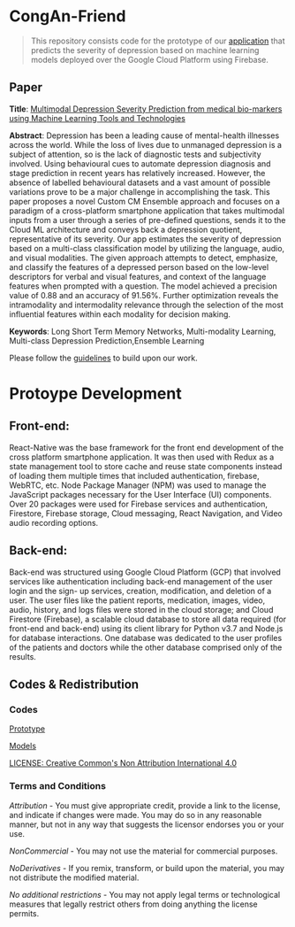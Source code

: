 # CongAn-Friend

> This repository consists code for the prototype of our [application](#paper) that predicts the severity of depression based on machine learning models deployed over the Google Cloud Platform using Firebase.

## Paper

**Title**:
[Multimodal Depression Severity Prediction from medical bio-markers using Machine Learning Tools and Technologies](https://www.researchgate.net/publication/344244798_Multimodal_Depression_Severity_Prediction_from_medical_bio-markers_using_Machine_Learning_Tools_and_Technologies)

**Abstract**:
Depression has been a leading cause of mental-health illnesses across the world. While the loss of lives due to unmanaged depression is a subject of attention, so is the lack of diagnostic tests and subjectivity involved. Using behavioural cues to automate depression diagnosis and stage prediction in recent years has relatively increased. However, the absence of labelled behavioural datasets and a vast amount of possible variations prove to be a major challenge in accomplishing the task. This paper proposes a novel Custom CM Ensemble approach and focuses on a paradigm of a cross-platform smartphone application that takes multimodal inputs from a user through a series of pre-defined questions, sends it to the Cloud ML architecture and conveys back a depression quotient, representative of its severity. Our app estimates the severity of depression based on a multi-class classification model by utilizing the language, audio, and visual modalities. The given approach attempts to detect, emphasize, and classify the features of a depressed person based on the low-level descriptors for verbal and visual features, and context of the language features when prompted with a question. The model achieved a precision value of 0.88 and an accuracy of 91.56%. Further optimization reveals the intramodality and intermodality relevance through the selection of the most influential features within each modality for decision making.

**Keywords**:
Long Short Term Memory Networks, Multi-modality Learning, Multi-class Depression Prediction,Ensemble Learning


Please follow the [guidelines](#codes--redistribution) to build upon our work.

# Protoype Development

## Front-end:
React-Native was the base framework for the front end development of the cross platform smartphone application. It was then used with Redux as a state management tool to store cache and reuse state components instead of loading them multiple times that included authentication, firebase, WebRTC, etc. Node Package Manager (NPM) was used to manage the JavaScript packages necessary for the User Interface (UI) components. Over 20 packages were used for Firebase services and authentication, Firestore, Firebase storage, Cloud messaging, React Navigation, and Video audio recording options.

## Back-end:
Back-end was structured using Google Cloud Platform (GCP) that involved services like authentication including back-end management of the user login and the sign- up services, creation, modification, and deletion of a user. The user files like the patient reports, medication, images, video, audio, history, and logs files were stored in the cloud storage; and Cloud Firestore (Firebase), a scalable cloud database to store all data required (for front-end and back-end) using its client library for Python v3.7 and Node.js for database interactions. One database was dedicated to the user profiles of the patients and doctors while the other database comprised only of the results.



## Codes & Redistribution

### Codes
[Prototype](https://github.com/Ritik-Sharma38/CongAn-Friend)

[Models](https://github.com/shivanishimpi/DepressionSeverityPrediction)

[LICENSE: Creative Common's Non Attribution International 4.0](https://github.com/shivanishimpi/DepressionSeverityPrediction/blob/master/Attribution-NonCommercial-NoDerivatives4.0International.pdf)


### Terms and Conditions 

*Attribution* - You must give appropriate credit, provide a link to the license, and indicate if changes were made. You may do so in any reasonable manner, but not in any way that suggests the licensor endorses you or your use.

*NonCommercial* - You may not use the material for commercial purposes.

*NoDerivatives* - If you remix, transform, or build upon the material, you may not distribute the modified material.

*No additional restrictions* - You may not apply legal terms or technological measures that legally restrict others from doing anything the license permits.
